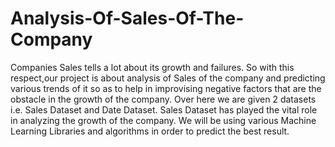 # Analysis-Of-Sales-Of-The-Company
Companies Sales tells a lot about its growth and failures.
So with this respect,our project is about analysis of Sales of the company and predicting various trends of it so as to help in improvising negative factors that are the obstacle in the growth of the company. 
Over here we are given 2 datasets i.e. Sales Dataset and Date Dataset. 
Sales Dataset has played the vital role in analyzing the growth of the company. 
We will be using various Machine Learning Libraries and algorithms in order to predict the best result.
